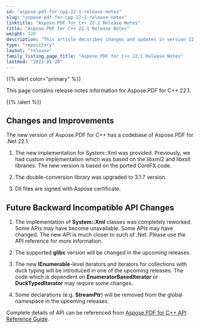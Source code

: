 ```yaml
---
id: "aspose-pdf-for-cpp-22-1-release-notes"
slug: "aspose-pdf-for-cpp-22-1-release-notes"
linktitle: "Aspose.PDF for C++ 22.1 Release Notes"
title: "Aspose.PDF for C++ 22.1 Release Notes"
weight: 120
description: "This article decsribes changes and updates in version 22.1 of Aspose.PDF for C++ library"
type: "repository"
layout: "release"
family_listing_page_title: "Aspose.PDF for C++ 22.1 Release Notes"
lastmod: "2022-01-20"
---
```


{{% alert color="primary" %}}

This page contains release notes information for Aspose.PDF for C++ 22.1.

{{% /alert %}}

## Changes and Improvements

The new version of Aspose.PDF for C++ has a codebase of Aspose.PDF for .Net 22.1.

1. The new implementation for System::Xml was provided. Previously, we had custom implementation which was based on the libxml2 and libxslt libraries. The new version is based on the ported CoreFX code.

1. The double-conversion library was upgraded to 3.1.7 version.

1. Dll files are signed with Aspose certificate.

## Future Backward Incompatible API Changes

1. The implementation of **System::Xml** classes was completely reworked. Some APIs may have become unavailable. Some APIs may have changed. The new API is much closer to such of .Net. Please use the API reference for more information.

1. The supported **glibc** version will be changed in the upcoming releases.

1. The new **IEnumerable**-level iterators and iterators for collections with duck typing will be introduced in one of the upcoming releases. The code which is dependent on **EnumeratorBasedIterator** or **DuckTypedIterator** may require some changes.

1. Some declarations (e.g. **StreamPtr**) will be removed from the global namespace in the upcoming releases.

Complete details of API can be referenced from [Aspose.PDF for C++ API Reference Guide](https://reference.aspose.com/pdf/cpp).
